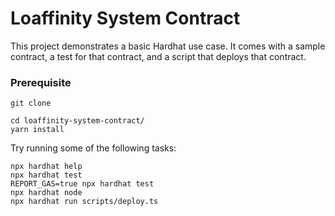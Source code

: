 # Loaffinity System Contract

This project demonstrates a basic Hardhat use case. It comes with a sample contract, a test for that contract, and a script that deploys that contract.

### Prerequisite

```shell
git clone 
```

```shell
cd loaffinity-system-contract/
yarn install
```

Try running some of the following tasks:

```shell
npx hardhat help
npx hardhat test
REPORT_GAS=true npx hardhat test
npx hardhat node
npx hardhat run scripts/deploy.ts
```
